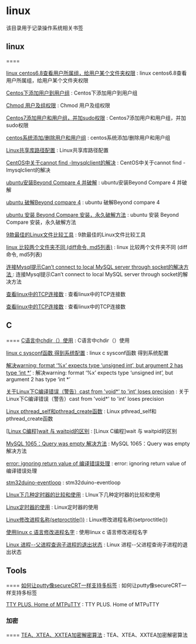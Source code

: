 # linux
该目录用于记录操作系统相关书签

## linux
====

[linux centos6.8查看用户所属组，给用户某个文件夹权限](https://blog.csdn.net/u010503822/article/details/78279863) : linux centos6.8查看用户所属组，给用户某个文件夹权限 

[Centos下添加用户到用户组](https://blog.csdn.net/weixin_33963594/article/details/86130784) : Centos下添加用户到用户组 

[Chmod 用户及组权限](https://blog.csdn.net/Wuli_Yunheng/article/details/89490791) : Chmod 用户及组权限 

[Centos7添加用户和用户组，并加sudo权限](https://blog.csdn.net/qq_40384985/article/details/90055394) : Centos7添加用户和用户组，并加sudo权限 

[centos系统添加/删除用户和用户组](https://www.cnblogs.com/nyfz/p/8557137.html) : centos系统添加/删除用户和用户组 

[Linux共享库路径配置](https://blog.csdn.net/yanxiangtianji/article/details/8316562) : Linux共享库路径配置 

[CentOS中关于cannot find -lmysqlclient的解决](https://blog.csdn.net/qq_34039018/article/details/95525690) : CentOS中关于cannot find -lmysqlclient的解决 

[ubuntu安装Beyond Compare 4 并破解](https://blog.csdn.net/qq_26012495/article/details/86514147) : ubuntu安装Beyond Compare 4 并破解 

[ubuntu 破解Beyond compare 4](https://blog.csdn.net/cailand/article/details/89330053) : ubuntu 破解Beyond compare 4 

[ubuntu 安装 Beyond Compare 安装，永久破解方法](https://www.jianshu.com/p/93303b9fb21a) : ubuntu 安装 Beyond Compare 安装，永久破解方法 

[9款最佳的Linux文件比较工具](https://www.cnblogs.com/logsharing/p/7986825.html) : 9款最佳的Linux文件比较工具 

[linux 比较两个文件夹不同 (diff命令, md5列表)](https://www.cnblogs.com/xudong-bupt/p/6493903.html) : linux 比较两个文件夹不同 (diff命令, md5列表) 

[连接Mysql提示Can’t connect to local MySQL server through socket的解决方法 ](http://aiezu.com/article/mysql_php_connect_through_socket.html) : 连接Mysql提示Can’t connect to local MySQL server through socket的解决方法  

[查看linux中的TCP连接数](https://my.oschina.net/u/2391658/blog/894682) : 查看linux中的TCP连接数 

[查看linux中的TCP连接数](https://www.cnblogs.com/kabi/p/8204792.html) : 查看linux中的TCP连接数 

## C
====
[C语言中chdir（）使用](https://blog.csdn.net/Gease_lcj/article/details/79347440) : C语言中chdir（）使用 

[linux c sysconf函数 得到系统配置](https://blog.csdn.net/whatday/article/details/96732262) : linux c sysconf函数 得到系统配置 

[解决warning: format ‘%x’ expects type ‘unsigned int’, but argument 2 has type ‘int *’](https://blog.csdn.net/weixin_34405354/article/details/92756334) : 解决warning: format ‘%x’ expects type ‘unsigned int’, but argument 2 has type ‘int *’ 

[关于Linux下C编译错误（警告）cast from 'void*' to 'int' loses precision](https://www.cnblogs.com/jiu0821/p/5855791.html) : 关于Linux下C编译错误（警告）cast from 'void*' to 'int' loses precision 

[Linux pthread_self和pthread_create函数](https://blog.csdn.net/cslqm/article/details/53234005) : Linux pthread_self和pthread_create函数 

[[Linux C编程]wait 与 waitpid的区别](https://www.veryarm.com/52279.html) : [Linux C编程]wait 与 waitpid的区别 

[MySQL 1065：Query was empty 解决方法](https://blog.csdn.net/HY845638534/article/details/89296500) : MySQL 1065：Query was empty 解决方法 

[error: ignoring return value of 编译错误处理](https://blog.csdn.net/weixin_34315485/article/details/85514245) : error: ignoring return value of 编译错误处理 

[stm32duino-eventloop](https://github.com/ag88/stm32duino-eventloop) : stm32duino-eventloop 

[LInux下几种定时器的比较和使用](https://www.cnblogs.com/feixiao5566/p/6720573.html) : LInux下几种定时器的比较和使用 

[Linux定时器的使用](https://blog.csdn.net/lile777/article/details/79654292) : Linux定时器的使用 

[Linux修改进程名称(setproctitle())](https://www.cnblogs.com/lisuyun/articles/6549894.html) : Linux修改进程名称(setproctitle()) 

[使用linux c 语言修改进程名字](https://www.cnblogs.com/dgllele/articles/4867672.html) : 使用linux c 语言修改进程名字 

[Linux 进程--父进程查询子进程的退出状态](https://www.cnblogs.com/gwyy/p/8611398.html) : Linux 进程--父进程查询子进程的退出状态 

## Tools
====
[如何让putty像secureCRT一样支持多标签](https://blog.csdn.net/hzhsan/article/details/17218371) : 如何让putty像secureCRT一样支持多标签 

[TTY PLUS. Home of MTPuTTY](http://www.ttyplus.com/downloads.html) : TTY PLUS. Home of MTPuTTY 

### 加密
====
[TEA、XTEA、XXTEA加密解密算法](https://blog.csdn.net/gsls200808/article/details/48243019) : TEA、XTEA、XXTEA加密解密算法 

